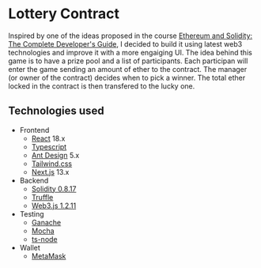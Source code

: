 # Lottery Contract

Inspired by one of the ideas proposed in the course [Ethereum and Solidity: The Complete Developer's Guide](https://www.udemy.com/course/ethereum-and-solidity-the-complete-developers-guide/), I decided to build it using latest web3 technologies and improve it with a more engaiging UI. The idea behind this game is to have a prize pool and a list of participants. Each participan will enter the game sending an amount of ether to the contract. The manager (or owner of the contract) decides when to pick a winner. The total ether locked in the contract is then transfered to the lucky one.

## Technologies used
- Frontend
  - [React](https://reactjs.org/) 18.x
  - [Typescript](https://www.typescriptlang.org/)
  - [Ant Design](https://ant.design/) 5.x
  - [Tailwind.css](https://tailwindcss.com/)
  - [Next.js](https://nextjs.org/) 13.x
- Backend
  - [Solidity 0.8.17](https://docs.soliditylang.org/en/v0.8.17/)
  - [Truffle](https://trufflesuite.com/)
  - [Web3.js 1.2.11](https://web3js.readthedocs.io/en/v1.2.11/index.html)
- Testing
  - [Ganache](https://trufflesuite.com/ganache/)
  - [Mocha](https://mochajs.org/)
  - [ts-node](https://github.com/TypeStrong/ts-node)
- Wallet
  - [MetaMask](https://metamask.io/)
